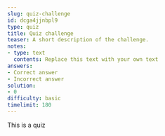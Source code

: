 ```yaml
---
slug: quiz-challenge
id: dcga4jjnbpl9
type: quiz
title: Quiz challenge
teaser: A short description of the challenge.
notes:
- type: text
  contents: Replace this text with your own text
answers:
- Correct answer
- Incorrect answer
solution:
- 0
difficulty: basic
timelimit: 180
---
```


This is a quiz
